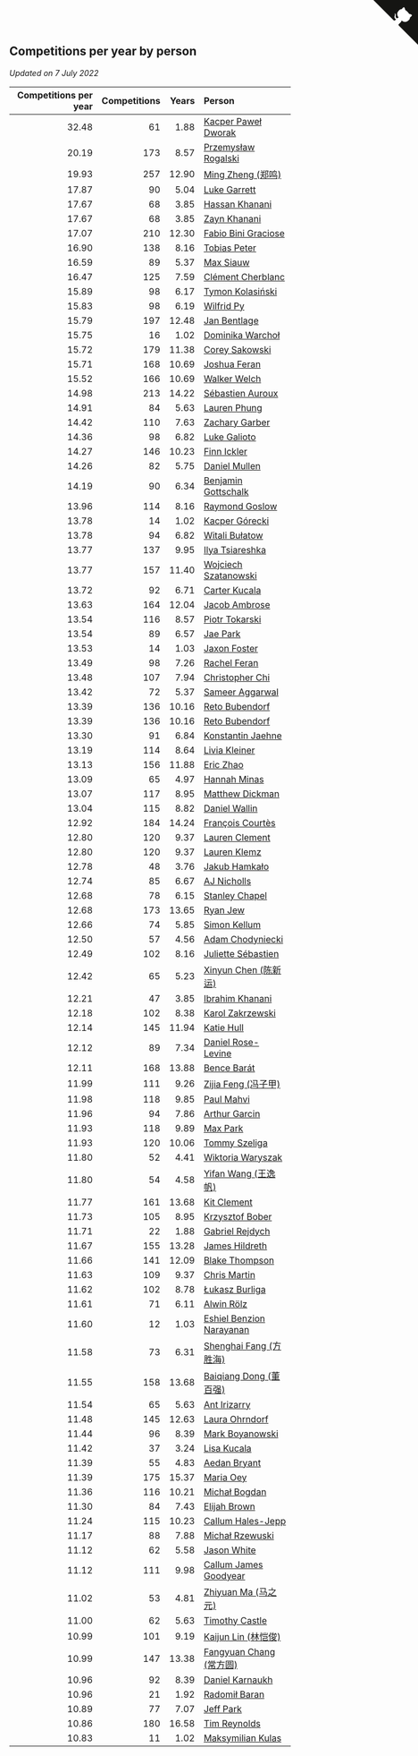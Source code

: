 ## Competitions per year by person

*Updated on  7 July 2022*

| Competitions per year | Competitions | Years | Person |
| ---: | ---: | ---: | :--- |
| 32.48 | 61 | 1.88 | [Kacper Paweł Dworak](https://www.worldcubeassociation.org/persons/2020DWOR01) |
| 20.19 | 173 | 8.57 | [Przemysław Rogalski](https://www.worldcubeassociation.org/persons/2013ROGA02) |
| 19.93 | 257 | 12.90 | [Ming Zheng (郑鸣)](https://www.worldcubeassociation.org/persons/2009ZHEN11) |
| 17.87 | 90 | 5.04 | [Luke Garrett](https://www.worldcubeassociation.org/persons/2017GARR05) |
| 17.67 | 68 | 3.85 | [Hassan Khanani](https://www.worldcubeassociation.org/persons/2018KHAN26) |
| 17.67 | 68 | 3.85 | [Zayn Khanani](https://www.worldcubeassociation.org/persons/2018KHAN28) |
| 17.07 | 210 | 12.30 | [Fabio Bini Graciose](https://www.worldcubeassociation.org/persons/2010GRAC02) |
| 16.90 | 138 | 8.16 | [Tobias Peter](https://www.worldcubeassociation.org/persons/2014PETE03) |
| 16.59 | 89 | 5.37 | [Max Siauw](https://www.worldcubeassociation.org/persons/2017SIAU02) |
| 16.47 | 125 | 7.59 | [Clément Cherblanc](https://www.worldcubeassociation.org/persons/2014CHER05) |
| 15.89 | 98 | 6.17 | [Tymon Kolasiński](https://www.worldcubeassociation.org/persons/2016KOLA02) |
| 15.83 | 98 | 6.19 | [Wilfrid Py](https://www.worldcubeassociation.org/persons/2016PYWI01) |
| 15.79 | 197 | 12.48 | [Jan Bentlage](https://www.worldcubeassociation.org/persons/2010BENT01) |
| 15.75 | 16 | 1.02 | [Dominika Warchoł](https://www.worldcubeassociation.org/persons/2021WARC01) |
| 15.72 | 179 | 11.38 | [Corey Sakowski](https://www.worldcubeassociation.org/persons/2011SAKO01) |
| 15.71 | 168 | 10.69 | [Joshua Feran](https://www.worldcubeassociation.org/persons/2011FERA01) |
| 15.52 | 166 | 10.69 | [Walker Welch](https://www.worldcubeassociation.org/persons/2011WELC01) |
| 14.98 | 213 | 14.22 | [Sébastien Auroux](https://www.worldcubeassociation.org/persons/2008AURO01) |
| 14.91 | 84 | 5.63 | [Lauren Phung](https://www.worldcubeassociation.org/persons/2016PHUN02) |
| 14.42 | 110 | 7.63 | [Zachary Garber](https://www.worldcubeassociation.org/persons/2014GARB01) |
| 14.36 | 98 | 6.82 | [Luke Galioto](https://www.worldcubeassociation.org/persons/2015GALI02) |
| 14.27 | 146 | 10.23 | [Finn Ickler](https://www.worldcubeassociation.org/persons/2012ICKL01) |
| 14.26 | 82 | 5.75 | [Daniel Mullen](https://www.worldcubeassociation.org/persons/2016MULL04) |
| 14.19 | 90 | 6.34 | [Benjamin Gottschalk](https://www.worldcubeassociation.org/persons/2016GOTT01) |
| 13.96 | 114 | 8.16 | [Raymond Goslow](https://www.worldcubeassociation.org/persons/2014GOSL01) |
| 13.78 | 14 | 1.02 | [Kacper Górecki](https://www.worldcubeassociation.org/persons/2021GORE01) |
| 13.78 | 94 | 6.82 | [Witali Bułatow](https://www.worldcubeassociation.org/persons/2015BUAT01) |
| 13.77 | 137 | 9.95 | [Ilya Tsiareshka](https://www.worldcubeassociation.org/persons/2012TERE01) |
| 13.77 | 157 | 11.40 | [Wojciech Szatanowski](https://www.worldcubeassociation.org/persons/2011SZAT01) |
| 13.72 | 92 | 6.71 | [Carter Kucala](https://www.worldcubeassociation.org/persons/2015KUCA01) |
| 13.63 | 164 | 12.04 | [Jacob Ambrose](https://www.worldcubeassociation.org/persons/2010AMBR01) |
| 13.54 | 116 | 8.57 | [Piotr Tokarski](https://www.worldcubeassociation.org/persons/2013TOKA01) |
| 13.54 | 89 | 6.57 | [Jae Park](https://www.worldcubeassociation.org/persons/2015PARK24) |
| 13.53 | 14 | 1.03 | [Jaxon Foster](https://www.worldcubeassociation.org/persons/2021FOST01) |
| 13.49 | 98 | 7.26 | [Rachel Feran](https://www.worldcubeassociation.org/persons/2015FERA01) |
| 13.48 | 107 | 7.94 | [Christopher Chi](https://www.worldcubeassociation.org/persons/2014CHIC01) |
| 13.42 | 72 | 5.37 | [Sameer Aggarwal](https://www.worldcubeassociation.org/persons/2017AGGA01) |
| 13.39 | 136 | 10.16 | [Reto Bubendorf](https://www.worldcubeassociation.org/persons/2012BUBE01) |
| 13.39 | 136 | 10.16 | [Reto Bubendorf](https://www.worldcubeassociation.org/persons/2012BUBE01) |
| 13.30 | 91 | 6.84 | [Konstantin Jaehne](https://www.worldcubeassociation.org/persons/2015JAEH01) |
| 13.19 | 114 | 8.64 | [Livia Kleiner](https://www.worldcubeassociation.org/persons/2013KLEI03) |
| 13.13 | 156 | 11.88 | [Eric Zhao](https://www.worldcubeassociation.org/persons/2010ZHAO19) |
| 13.09 | 65 | 4.97 | [Hannah Minas](https://www.worldcubeassociation.org/persons/2017MINA04) |
| 13.07 | 117 | 8.95 | [Matthew Dickman](https://www.worldcubeassociation.org/persons/2013DICK01) |
| 13.04 | 115 | 8.82 | [Daniel Wallin](https://www.worldcubeassociation.org/persons/2013WALL03) |
| 12.92 | 184 | 14.24 | [François Courtès](https://www.worldcubeassociation.org/persons/2008COUR01) |
| 12.80 | 120 | 9.37 | [Lauren Clement](https://www.worldcubeassociation.org/persons/2013KLEM01) |
| 12.80 | 120 | 9.37 | [Lauren Klemz](https://www.worldcubeassociation.org/persons/2013KLEM01) |
| 12.78 | 48 | 3.76 | [Jakub Hamkało](https://www.worldcubeassociation.org/persons/2018HAMK01) |
| 12.74 | 85 | 6.67 | [AJ Nicholls](https://www.worldcubeassociation.org/persons/2015NICH04) |
| 12.68 | 78 | 6.15 | [Stanley Chapel](https://www.worldcubeassociation.org/persons/2016CHAP04) |
| 12.68 | 173 | 13.65 | [Ryan Jew](https://www.worldcubeassociation.org/persons/2008JEWR01) |
| 12.66 | 74 | 5.85 | [Simon Kellum](https://www.worldcubeassociation.org/persons/2016KELL12) |
| 12.50 | 57 | 4.56 | [Adam Chodyniecki](https://www.worldcubeassociation.org/persons/2017CHOD02) |
| 12.49 | 102 | 8.16 | [Juliette Sébastien](https://www.worldcubeassociation.org/persons/2014SEBA01) |
| 12.42 | 65 | 5.23 | [Xinyun Chen (陈新运)](https://www.worldcubeassociation.org/persons/2017CHEN36) |
| 12.21 | 47 | 3.85 | [Ibrahim Khanani](https://www.worldcubeassociation.org/persons/2018KHAN27) |
| 12.18 | 102 | 8.38 | [Karol Zakrzewski](https://www.worldcubeassociation.org/persons/2014ZAKR01) |
| 12.14 | 145 | 11.94 | [Katie Hull](https://www.worldcubeassociation.org/persons/2010HULL01) |
| 12.12 | 89 | 7.34 | [Daniel Rose-Levine](https://www.worldcubeassociation.org/persons/2015ROSE01) |
| 12.11 | 168 | 13.88 | [Bence Barát](https://www.worldcubeassociation.org/persons/2008BARA01) |
| 11.99 | 111 | 9.26 | [Zijia Feng (冯子甲)](https://www.worldcubeassociation.org/persons/2013FENG02) |
| 11.98 | 118 | 9.85 | [Paul Mahvi](https://www.worldcubeassociation.org/persons/2012MAHV01) |
| 11.96 | 94 | 7.86 | [Arthur Garcin](https://www.worldcubeassociation.org/persons/2014GARC27) |
| 11.93 | 118 | 9.89 | [Max Park](https://www.worldcubeassociation.org/persons/2012PARK03) |
| 11.93 | 120 | 10.06 | [Tommy Szeliga](https://www.worldcubeassociation.org/persons/2012SZEL01) |
| 11.80 | 52 | 4.41 | [Wiktoria Waryszak](https://www.worldcubeassociation.org/persons/2018WARY01) |
| 11.80 | 54 | 4.58 | [Yifan Wang (王逸帆)](https://www.worldcubeassociation.org/persons/2017WANY29) |
| 11.77 | 161 | 13.68 | [Kit Clement](https://www.worldcubeassociation.org/persons/2008CLEM01) |
| 11.73 | 105 | 8.95 | [Krzysztof Bober](https://www.worldcubeassociation.org/persons/2013BOBE01) |
| 11.71 | 22 | 1.88 | [Gabriel Rejdych](https://www.worldcubeassociation.org/persons/2020REJD01) |
| 11.67 | 155 | 13.28 | [James Hildreth](https://www.worldcubeassociation.org/persons/2009HILD01) |
| 11.66 | 141 | 12.09 | [Blake Thompson](https://www.worldcubeassociation.org/persons/2010THOM03) |
| 11.63 | 109 | 9.37 | [Chris Martin](https://www.worldcubeassociation.org/persons/2013MART03) |
| 11.62 | 102 | 8.78 | [Łukasz Burliga](https://www.worldcubeassociation.org/persons/2013BURL01) |
| 11.61 | 71 | 6.11 | [Alwin Rölz](https://www.worldcubeassociation.org/persons/2016ROLZ01) |
| 11.60 | 12 | 1.03 | [Eshiel Benzion Narayanan](https://www.worldcubeassociation.org/persons/2021NARA03) |
| 11.58 | 73 | 6.31 | [Shenghai Fang (方胜海)](https://www.worldcubeassociation.org/persons/2016FANG01) |
| 11.55 | 158 | 13.68 | [Baiqiang Dong (董百强)](https://www.worldcubeassociation.org/persons/2008DONG06) |
| 11.54 | 65 | 5.63 | [Ant Irizarry](https://www.worldcubeassociation.org/persons/2016IRIZ02) |
| 11.48 | 145 | 12.63 | [Laura Ohrndorf](https://www.worldcubeassociation.org/persons/2009OHRN01) |
| 11.44 | 96 | 8.39 | [Mark Boyanowski](https://www.worldcubeassociation.org/persons/2014BOYA01) |
| 11.42 | 37 | 3.24 | [Lisa Kucala](https://www.worldcubeassociation.org/persons/2019KUCA01) |
| 11.39 | 55 | 4.83 | [Aedan Bryant](https://www.worldcubeassociation.org/persons/2017BRYA06) |
| 11.39 | 175 | 15.37 | [Maria Oey](https://www.worldcubeassociation.org/persons/2007OEYM01) |
| 11.36 | 116 | 10.21 | [Michał Bogdan](https://www.worldcubeassociation.org/persons/2012BOGD01) |
| 11.30 | 84 | 7.43 | [Elijah Brown](https://www.worldcubeassociation.org/persons/2015BROW03) |
| 11.24 | 115 | 10.23 | [Callum Hales-Jepp](https://www.worldcubeassociation.org/persons/2012HALE01) |
| 11.17 | 88 | 7.88 | [Michał Rzewuski](https://www.worldcubeassociation.org/persons/2014RZEW01) |
| 11.12 | 62 | 5.58 | [Jason White](https://www.worldcubeassociation.org/persons/2016WHIT16) |
| 11.12 | 111 | 9.98 | [Callum James Goodyear](https://www.worldcubeassociation.org/persons/2012GOOD02) |
| 11.02 | 53 | 4.81 | [Zhiyuan Ma (马之元)](https://www.worldcubeassociation.org/persons/2017MAZH04) |
| 11.00 | 62 | 5.63 | [Timothy Castle](https://www.worldcubeassociation.org/persons/2016CAST48) |
| 10.99 | 101 | 9.19 | [Kaijun Lin (林恺俊)](https://www.worldcubeassociation.org/persons/2013LINK01) |
| 10.99 | 147 | 13.38 | [Fangyuan Chang (常方圆)](https://www.worldcubeassociation.org/persons/2009CHAN04) |
| 10.96 | 92 | 8.39 | [Daniel Karnaukh](https://www.worldcubeassociation.org/persons/2014KARN02) |
| 10.96 | 21 | 1.92 | [Radomił Baran](https://www.worldcubeassociation.org/persons/2020BARA02) |
| 10.89 | 77 | 7.07 | [Jeff Park](https://www.worldcubeassociation.org/persons/2015PARK08) |
| 10.86 | 180 | 16.58 | [Tim Reynolds](https://www.worldcubeassociation.org/persons/2005REYN01) |
| 10.83 | 11 | 1.02 | [Maksymilian Kulas](https://www.worldcubeassociation.org/persons/2021KULA02) |


<a href="https://github.com/jonatanklosko/wca_statistics" class="github-corner" aria-label="View source on Github"><svg width="80" height="80" viewBox="0 0 250 250" style="fill:#151513; color:#fff; position: absolute; top: 0; border: 0; right: 0;" aria-hidden="true"><path d="M0,0 L115,115 L130,115 L142,142 L250,250 L250,0 Z"></path><path d="M128.3,109.0 C113.8,99.7 119.0,89.6 119.0,89.6 C122.0,82.7 120.5,78.6 120.5,78.6 C119.2,72.0 123.4,76.3 123.4,76.3 C127.3,80.9 125.5,87.3 125.5,87.3 C122.9,97.6 130.6,101.9 134.4,103.2" fill="currentColor" style="transform-origin: 130px 106px;" class="octo-arm"></path><path d="M115.0,115.0 C114.9,115.1 118.7,116.5 119.8,115.4 L133.7,101.6 C136.9,99.2 139.9,98.4 142.2,98.6 C133.8,88.0 127.5,74.4 143.8,58.0 C148.5,53.4 154.0,51.2 159.7,51.0 C160.3,49.4 163.2,43.6 171.4,40.1 C171.4,40.1 176.1,42.5 178.8,56.2 C183.1,58.6 187.2,61.8 190.9,65.4 C194.5,69.0 197.7,73.2 200.1,77.6 C213.8,80.2 216.3,84.9 216.3,84.9 C212.7,93.1 206.9,96.0 205.4,96.6 C205.1,102.4 203.0,107.8 198.3,112.5 C181.9,128.9 168.3,122.5 157.7,114.1 C157.9,116.9 156.7,120.9 152.7,124.9 L141.0,136.5 C139.8,137.7 141.6,141.9 141.8,141.8 Z" fill="currentColor" class="octo-body"></path></svg></a><style>.github-corner:hover .octo-arm{animation:octocat-wave 560ms ease-in-out}@keyframes octocat-wave{0%,100%{transform:rotate(0)}20%,60%{transform:rotate(-25deg)}40%,80%{transform:rotate(10deg)}}@media (max-width:500px){.github-corner:hover .octo-arm{animation:none}.github-corner .octo-arm{animation:octocat-wave 560ms ease-in-out}}</style>
